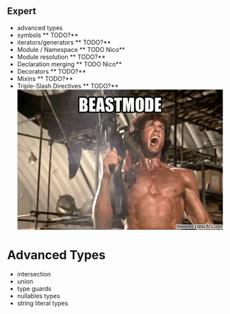 ## Expert
* advanced types
* symbols ** TODO?**
* iterators/generators ** TODO?**
* Module / Namespace ** TODO Nico**
* Module resolution ** TODO?**
* Declaration merging ** TODO Nico**
* Decorators ** TODO?**
* Mixins ** TODO?**
* Triple-Slash Directives ** TODO?**
![expert](data/6-expert/expert.gif)


# Advanced Types
* intersection
* union
* type guards
* nullables types
* string literal types